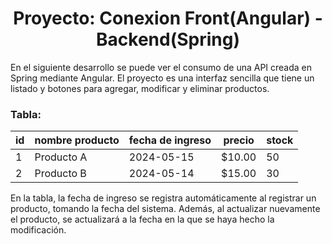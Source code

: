 <h1 style="text-align: center;">Proyecto: Conexion Front(Angular) - Backend(Spring)</h1>

<p>En el siguiente desarrollo se puede ver el consumo de una API creada en Spring mediante Angular. El proyecto es una interfaz sencilla que tiene un listado y botones para agregar, modificar y eliminar productos.</p>

<h3>Tabla:</h3>

<table>
    <thead>
    <tr>
      <th>id</th>
      <th>nombre producto</th>
      <th>fecha de ingreso</th>
      <th>precio</th>
      <th>stock</th>
    </tr>
  </thead>
  <tbody>
    <tr>
      <td>1</td>
      <td>Producto A</td>
      <td>2024-05-15</td>
      <td>$10.00</td>
      <td>50</td>
    </tr>
    <tr>
      <td>2</td>
      <td>Producto B</td>
      <td>2024-05-14</td>
      <td>$15.00</td>
      <td>30</td>
    </tr>
  </tbody>
</table>

<p>En la tabla, la fecha de ingreso se registra automáticamente al registrar un producto, tomando la fecha del sistema. Además, al actualizar nuevamente el producto, se actualizará a la fecha en la que se haya hecho la modificación.</p>
